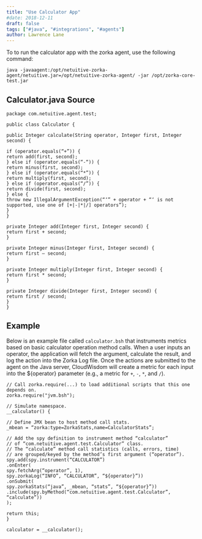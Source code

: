 ```yaml
---
title: "Use Calculator App"
#date: 2018-12-11
draft: false
tags: ["#java", "#integrations", "#agents"]
author: Lawrence Lane
---
```

To to run the calculator app with the zorka agent, use the following command:

```
java -javaagent:/opt/netuitive-zorka-agent/netuitive.jar=/opt/netuitive-zorka-agent/ -jar /opt/zorka-core-test.jar
```

## Calculator.java Source

```
package com.netuitive.agent.test;

public class Calculator {

public Integer calculate(String operator, Integer first, Integer second) {

if (operator.equals(“+”)) {
return add(first, second);
} else if (operator.equals(“-“)) {
return minus(first, second);
} else if (operator.equals(“*”)) {
return multiply(first, second);
} else if (operator.equals(“/”)) {
return divide(first, second);
} else {
throw new IllegalArgumentException(“‘” + operator + “‘ is not supported, use one of [+|-|*|/] operators”);
}
}

private Integer add(Integer first, Integer second) {
return first + second;
}

private Integer minus(Integer first, Integer second) {
return first – second;
}

private Integer multiply(Integer first, Integer second) {
return first * second;
}

private Integer divide(Integer first, Integer second) {
return first / second;
}
}
```

## Example

Below is an example file called `calculator.bsh` that instruments metrics based on basic calculator operation method calls. When a user inputs an operator, the application will fetch the argument, calculate the result, and log the action into the Zorka Log file. Once the actions are submitted to the agent on the Java server, CloudWisdom will create a metric for each input into the ${operator} parameter (e.g., a metric for `+`, `-`, `*`, and `/`).

```
// Call zorka.require(...) to load additional scripts that this one depends on.
zorka.require("jvm.bsh");

// Simulate namespace.
__calculator() {

// Define JMX bean to host method call stats.
_mbean = “zorka:type=ZorkaStats,name=CalculatorStats”;

// Add the spy definition to instrument method “calculator”
// of “com.netuitive.agent.test.Calculator” class.
// The “calculate” method call statistics (calls, errors, time)
// are grouped/keyed by the method’s first argument (“operator”).
spy.add(spy.instrument(“CALCULATOR”)
.onEnter(
spy.fetchArg(“operator”, 1),
spy.zorkaLog(“INFO”, “CALCULATOR”, “${operator}”))
.onSubmit(
spy.zorkaStats(“java”, _mbean, “stats”, “${operator}”))
.include(spy.byMethod(“com.netuitive.agent.test.Calculator”, “calculate”))
);

return this;
}

calculator = __calculator();

```
